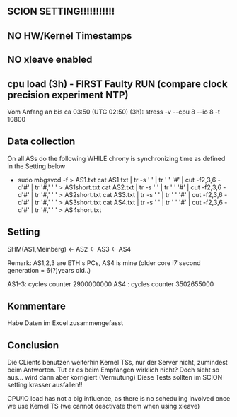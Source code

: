 ## SCION SETTING!!!!!!!!!!!

## NO HW/Kernel Timestamps

## NO xleave enabled

## cpu load (3h) - FIRST Faulty RUN (compare clock precision experiment NTP)
Vom Anfang an bis ca 03:50 (UTC 02:50) (3h): stress -v --cpu 8 --io 8 -t 10800




## Data collection
On all ASs do the following WHILE chrony is synchronizing time as defined in the Setting below
* sudo mbgsvcd -f > AS1.txt
cat AS1.txt | tr -s ' ' | tr ' ' '#' | cut -f2,3,6 -d'#' | tr '#,' ' ' > AS1short.txt
cat AS2.txt | tr -s ' ' | tr ' ' '#' | cut -f2,3,6 -d'#' | tr '#,' ' ' > AS2short.txt
cat AS3.txt | tr -s ' ' | tr ' ' '#' | cut -f2,3,6 -d'#' | tr '#,' ' ' > AS3short.txt
cat AS4.txt | tr -s ' ' | tr ' ' '#' | cut -f2,3,6 -d'#' | tr '#,' ' ' > AS4short.txt

## Setting
SHM(AS1,Meinberg) <- AS2 <- AS3 <- AS4

Remark:
AS1,2,3 are ETH's PCs, AS4 is mine (older core i7 second generation = 6(?)years old..)

AS1-3: cycles counter 2900000000
AS4 :  cycles counter 3502655000


## Kommentare
Habe Daten im Excel zusammengefasst


## Conclusion

Die CLients benutzen weiterhin Kernel TSs, nur der Server nicht, zumindest beim Antworten. Tut er es beim Empfangen wirklich nicht? Doch sieht so aus... wird dann aber korrigiert (Vermutung)
Diese Tests sollten im SCION setting krasser ausfallen!!


CPU/IO load has not a big influence, as there is no scheduling involved once we use Kernel TS (we cannot deactivate them when using xleave)
